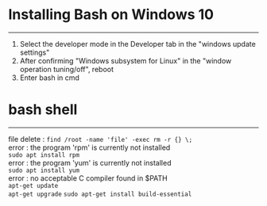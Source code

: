 # Installing Bash on Windows 10  
***  
1. Select the developer mode in the Developer tab in the "windows update settings"  
2. After confirming "Windows subsystem for Linux" in the "window operation tuning/off", reboot  
3. Enter bash in cmd  
# bash shell  
***
file delete : `find /root -name 'file' -exec rm -r {} \;`  
error : the program 'rpm' is currently not installed  
`sudo apt install rpm`  
error : the program 'yum' is currently not installed  
`sudo apt install yum`  
error : no acceptable C compiler found in $PATH  
`apt-get update`  
`apt-get upgrade`
`sudo apt-get install build-essential`

